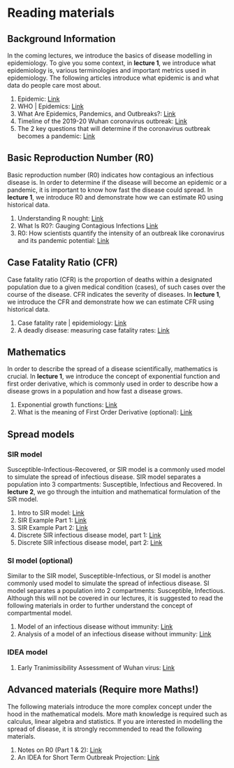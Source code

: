 # Reading materials

## Background Information
In the coming lectures, we introduce the basics of disease modelling in epidemiology. To give you some context, in **lecture 1**, we introduce what epidemiology is, various terminologies and important metrics used in epidemiology. The following articles introduce what epidemic is and what data do people care most about.

1. Epidemic: [Link](https://en.wikipedia.org/wiki/Epidemic)
2. WHO | Epidemics: [Link](https://www.who.int/leishmaniasis/epidemic/epidemics/en/)
3. What Are Epidemics, Pandemics, and Outbreaks?: [Link](https://www.webmd.com/cold-and-flu/what-are-epidemics-pandemics-outbreaks)
4. Timeline of the 2019-20 Wuhan coronavirus outbreak: [Link](https://en.wikipedia.org/wiki/Timeline_of_the_2019%E2%80%9320_Wuhan_coronavirus_outbreak)
5. The 2 key questions that will determine if the coronavirus outbreak becomes a pandemic: [Link](https://www.vox.com/2020/1/28/21079946/coronavirus-china-wuhan-deaths-pandemic) 

## Basic Reproduction Number (R0)
Basic reproduction number (R0) indicates how contagious an infectious disease is. In order to determine if the disease will become an epidemic or a pandemic, it is important to know how fast the disease could spread. In **lecture 1**, we introduce R0 and demonstrate how we can estimate R0 using historical data.

1. Understanding R nought: [Link](https://youtu.be/jKUGZvW99os)
2. What Is R0?: Gauging Contagious Infections  [Link](https://www.healthline.com/health/r-nought-reproduction-number)
3. R0: How scientists quantify the intensity of an outbreak like coronavirus and its pandemic potential: [Link](http://theconversation.com/r0-how-scientists-quantify-the-intensity-of-an-outbreak-like-coronavirus-and-its-pandemic-potential-130777)

## Case Fatality Ratio (CFR)
Case fatality ratio (CFR) is the proportion of deaths within a designated population due to a given medical condition (cases), of such cases over the course of the disease. CFR indicates the severity of diseases. In **lecture 1**, we introduce the CFR and demonstrate how we can estimate CFR using historical data.

1. Case fatality rate | epidemiology: [Link](https://www.britannica.com/science/case-fatality-rate)
2. A deadly disease: measuring case fatality rates: [Link](https://youtu.be/pXY_KM_3kLU)

## Mathematics
In order to describe the spread of a disease scientifically, mathematics is crucial. In **lecture 1**, we introduce the concept of exponential function and first order derivative, which is commonly used in order to describe how a disease grows in a population and how fast a disease grows.

1. Exponential growth functions: [Link](https://youtu.be/6WMZ7J0wwMI)
2. What is the meaning of First Order Derivative (optional): [Link](https://www.mathwarehouse.com/calculus/derivatives/what-is-meaning-of-first-order-derivative.php)

## Spread models
### SIR model
Susceptible-Infectious-Recovered, or SIR model is a commonly used model to simulate the spread of infectious disease. SIR model separates a population into 3 compartments: Susceptible, Infectious and Recovered.  In **lecture 2**, we go through the intuition and mathematical formulation of the SIR model.

1. Intro to SIR model: [Link](https://youtu.be/w5obThfgEyw)
2. SIR Example Part 1: [Link](https://youtu.be/yxJUvmngBno)
3. SIR Example Part 2: [Link](https://youtu.be/gYSCJ7u6JwU)
4. Discrete SIR infectious disease model, part 1: [Link](https://youtu.be/5y8ZJnsEBvU)
5. Discrete SIR infectious disease model, part 2: [Link](https://youtu.be/0k2cA8nYQiA)

### SI model (optional)
Similar to the SIR model, Susceptible-Infectious, or SI model is another commonly used model to simulate the spread of infectious disease. SI model separates a population into 2 compartments: Susceptible, Infectious. Although this will not be covered in our lectures, it is suggested to read the following materials in order to further understand the concept of compartmental model.

1. Model of an infectious disease without immunity: [Link](https://youtu.be/GqOgEjfJhlc)
2. Analysis of a model of an infectious disease without immunity: [Link](https://youtu.be/DYhZWXdOoJ0)

### IDEA model
1. Early Tranimissibility Assessment of Wuhan virus: [Link](https://github.com/eMALI-IO/2019-nCoV/blob/master/Reading%20material/Paper/Early%20Tranimissibility%20Assessment%20of%20Wuhan%20virus.pdf)

## Advanced materials (Require more Maths!)
The following materials introduce the more complex concept under the hood in the mathematical models. More math knowledge is required such as calculus, linear algebra and statistics. If you are interested in modelling the spread of disease, it is strongly recommended to read the following materials.

1. Notes on R0 (Part 1 & 2): [Link](https://github.com/eMALI-IO/2019-nCoV/blob/master/Reading%20material/Paper/Notes-on-R0.pdf)
2. An IDEA for Short Term Outbreak Projection: [Link](https://github.com/eMALI-IO/2019-nCoV/blob/master/Reading%20material/Paper/An%20IDEA%20for%20Short%20Term%20Outbreak%20Projection.pdf)
